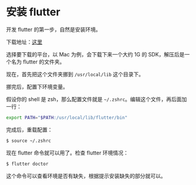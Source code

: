 # 安装 flutter

开发 flutter 的第一步，自然是安装环境。

下载地址：[这里](https://flutter.dev/docs/get-started/install)

选择要下载的平台，以 Mac 为例，会下载下来一个大约 1G 的 SDK，解压后是一个名为 flutter 的文件夹。

现在，首先把这个文件夹挪到 `/usr/local/lib` 这个目录下。

挪完后，配置下环境变量。

假设你的 shell 是 zsh，那么配置文件就是 `~/.zshrc`。编辑这个文件，再后面加一行：

```sh
export PATH="$PATH:/usr/local/lib/flutter/bin"
```

完成后，重载配置：

```sh
$ source ~/.zshrc
```

现在 flutter 命令就可以用了。检查 flutter 环境情况：

```sh
$ flutter doctor
```

这个命令可以查看环境是否有缺失，根据提示安装缺失的部分就可以。